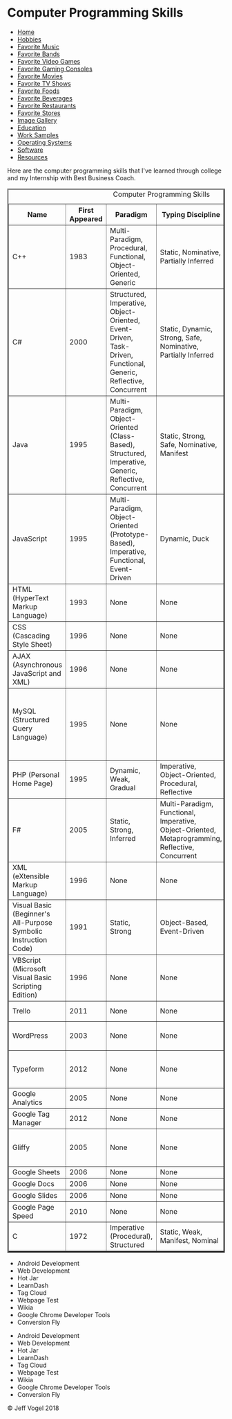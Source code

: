<head>
	<link href="Website About Me - print.md" rel="stylesheet"/>
	</head>
<body>
		<div class = "header">
			<h1>Computer Programming Skills</h1>
		</div>
		<div class = "nav">
			<ul>
				<li><a href="Website About Me - Main - print.md">Home</a></li>
				<li><a href="Website About Me - Hobbies - print.md">Hobbies</a></li>
				<li><a href="Website About Me - Favorite Music - print.md">Favorite Music</a></li>
				<li><a href="Website About Me - Favorite Bands - print.md">Favorite Bands</a></li>
				<li><a href="Website About Me - Favorite Video Games - print.md">Favorite Video Games</a></li>
				<li><a href="Website About Me - Favorite Gaming Consoles - print.md">Favorite Gaming Consoles</a></li>
				<li><a href="Website About Me - Favorite Movies - print.md">Favorite Movies</a></li>
				<li><a href="Website About Me - Favorite TV Shows - print.md">Favorite TV Shows</a></li>
				<li><a href="Website About Me - Favorite Foods - print.md">Favorite Foods</a></li>
				<li><a href="Website About Me - Favorite Beverages - print.md">Favorite Beverages</a></li>
				<li><a href="Website About Me - Favorite Restaurants - print.md">Favorite Restaurants</a></li>
				<li><a href="Website About Me - Favorite Stores - print.md">Favorite Stores</a></li>
				<li><a href="Website About Me - Image Gallery - print.md">Image Gallery</a></li>
				<li><a href="Website About Me - Education - print.md">Education</a></li>
				<li><a href="Website About Me - Work Samples - print.md">Work Samples</a></li>
				<li><a href="Website About Me - Operating Systems - print.md">Operating Systems</a></li>
				<li><a href="Website About Me - Software - print.md">Software</a></li>
				<li><a href="Website About Me - Resources - print.md">Resources</a></li>
			</ul>
		</div>
		<div class = "content">
			<p>Here are the computer programming skills that I've learned through college and my Internship with Best Business Coach.</p>
			<div id="myComputerProgrammingSkillsElement">
				<table border = "3">
				<caption>Computer Programming Skills</caption>
				<tr>
					<th>Name</th>
					<th>First Appeared</th>
					<th>Paradigm</th>
					<th>Typing Discipline</th>
					<th>Designed By</th>
					<th>Resource Number(s)</th>
				</tr>
				<tr>
					<td>C++</td>
					<td>1983</td>
					<td>Multi-Paradigm, Procedural, Functional, Object-Oriented, Generic</td>
					<td>Static, Nominative, Partially Inferred</td>
					<td>Bjarne Stroustrup</td>
					<td><a href="Website About Me - Resources - print.md">1</a></td>
				</tr>
				<tr>
					<td>C#</td>
					<td>2000</td>
					<td>Structured, Imperative, Object-Oriented, Event-Driven, Task-Driven, Functional, Generic, Reflective, Concurrent</td>
					<td>Static, Dynamic, Strong, Safe, Nominative, Partially Inferred</td>
					<td>Microsoft</td>
					<td><a href="Website About Me - Resources - print.md">2</a></td>
				</tr>
				<tr>
					<td>Java</td>
					<td>1995</td>
					<td>Multi-Paradigm, Object-Oriented (Class-Based), Structured, Imperative, Generic, Reflective, Concurrent</td>
					<td>Static, Strong, Safe, Nominative, Manifest</td>
					<td>James Gosling</td>
					<td><a href="Website About Me - Resources - print.md">3</a></td>
				</tr>
				<tr>
					<td>JavaScript</td>
					<td>1995</td>
					<td>Multi-Paradigm, Object-Oriented (Prototype-Based), Imperative, Functional, Event-Driven</td>
					<td>Dynamic, Duck</td>
					<td>Brendan Eich</td>
					<td><a href="Website About Me - Resources - print.md">4</a></td>
				</tr>
				<tr>
					<td>HTML (HyperText Markup Language)</td>
					<td>1993</td>
					<td>None</td>
					<td>None</td>
					<td>Tim Berners-Lee</td>
					<td><a href="Website About Me - Resources - print.md">5</a></td>
				</tr>
				<tr>
					<td>CSS (Cascading Style Sheet)</td>
					<td>1996</td>
					<td>None</td>
					<td>None</td>
					<td>Hakon Wium Lie</td>
					<td><a href="Website About Me - Resources - print.md">6</a></td>
				</tr>
				<tr>
					<td>AJAX (Asynchronous JavaScript and XML)</td>
					<td>1996</td>
					<td>None</td>
					<td>None</td>
					<td>None</td>
					<td><a href="Website About Me - Resources - print.md">7</a></td>
				</tr>
				<tr>
					<td>MySQL (Structured Query Language)</td>
					<td>1995</td>
					<td>None</td>
					<td>None</td>
					<td>David Axmark, Allan Larsson and Micheal "Monty" Widenius</td>
					<td><a href="Website About Me - Resources - print.md">8</a></td>
				</tr>
				<tr>
					<td>PHP (Personal Home Page)</td>
					<td>1995</td>
					<td>Dynamic, Weak, Gradual</td>
					<td>Imperative, Object-Oriented, Procedural, Reflective</td>
					<td>Rasmus Lerdorf</td>
					<td><a href="Website About Me - Resources - print.md">9</a></td>
				</tr>
				<tr>
					<td>F#</td>
					<td>2005</td>
					<td>Static, Strong, Inferred</td>
					<td>Multi-Paradigm, Functional, Imperative, Object-Oriented, Metaprogramming, Reflective, Concurrent</td>
					<td>Don Syme, Microsoft Research</td>
					<td><a href="Website About Me - Resources - print.md">10</a></td>
				</tr>
				<tr>
					<td>XML (eXtensible Markup Language)</td>
					<td>1996</td>
					<td>None</td>
					<td>None</td>
					<td>None</td>
					<td><a href="Website About Me - Resources - print.md">11</a></td>
				</tr>
				<tr>
					<td>Visual Basic (Beginner's All-Purpose Symbolic Instruction Code)</td>
					<td>1991</td>
					<td>Static, Strong</td>
					<td>Object-Based, Event-Driven</td>
					<td>Alan Cooper</td>
					<td><a href="Website About Me - Resources - print.md">12</a>, <a href="Website About Me - Resources - print.md">13</a></td>
				</tr>
				<tr>
					<td>VBScript (Microsoft Visual Basic Scripting Edition)</td>
					<td>1996</td>
					<td>None</td>
					<td>None</td>
					<td>Alan Cooper</td>
					<td><a href="Website About Me - Resources - print.md">14</a></td>
				</tr>
				<tr>
					<td>Trello</td>
					<td>2011</td>
					<td>None</td>
					<td>None</td>
					<td>Joel Spolsky</td>
					<td><a href="Website About Me - Resources - print.md">15</a></td>
				</tr>
				<tr>
					<td>WordPress</td>
					<td>2003</td>
					<td>None</td>
					<td>None</td>
					<td>Matt Mullenweg, Mike Little</td>
					<td><a href="Website About Me - Resources - print.md">16</a></td>
				</tr>
				<tr>
					<td>Typeform</td>
					<td>2012</td>
					<td>None</td>
					<td>None</td>
					<td>Robert Munoz, David Okuniev</td>
					<td><a href="Website About Me - Resources - print.md">17</a></td>
				</tr>
				<tr>
					<td>Google Analytics</td>
					<td>2005</td>
					<td>None</td>
					<td>None</td>
					<td>Google</td>
					<td><a href="Website About Me - Resources - print.md">18</a></td>
				</tr>
				<tr>
					<td>Google Tag Manager</td>
					<td>2012</td>
					<td>None</td>
					<td>None</td>
					<td>Google</td>
					<td><a href="Website About Me - Resources - print.md">19</a></td>
				</tr>
				<tr>
					<td>Gliffy</td>
					<td>2005</td>
					<td>None</td>
					<td>None</td>
					<td>Chris Kohlhardt, Clint Dickson</td>
					<td><a href="Website About Me - Resources - print.md">20</a></td>
				</tr>
				<tr>
					<td>Google Sheets</td>
					<td>2006</td>
					<td>None</td>
					<td>None</td>
					<td>Google</td>
					<td><a href="Website About Me - Resources - print.md">21</a></td>
				</tr>
				<tr>
					<td>Google Docs</td>
					<td>2006</td>
					<td>None</td>
					<td>None</td>
					<td>Google</td>
					<td><a href="Website About Me - Resources - print.md">21</a></td>
				</tr>
				<tr>
					<td>Google Slides</td>
					<td>2006</td>
					<td>None</td>
					<td>None</td>
					<td>Google</td>
					<td><a href="Website About Me - Resources - print.md">21</a></td>
				</tr>
				<tr>
					<td>Google Page Speed</td>
					<td>2010</td>
					<td>None</td>
					<td>None</td>
					<td>Google</td>
					<td><a href="Website About Me - Resources - print.md">22</a></td>
				</tr>
				<tr>
					<td>C</td>
					<td>1972</td>
					<td>Imperative (Procedural), Structured</td>
					<td>Static, Weak, Manifest, Nominal</td>
					<td>Dennis Ritchie</td>
					<td><a href="Website About Me - Resources - print.md">23</a></td>
				</tr>
				</table>
				<ul>
					<li>Android Development</li>
					<li>Web Development</li>
					<li>Hot Jar</li>
					<li>LearnDash</li>
					<li>Tag Cloud</li>
					<li>Webpage Test</li>
					<li>Wikia</li>
					<li>Google Chrome Developer Tools</li>
					<li>Conversion Fly</li>
				</ul>
				<ul>
					<li>Android Development</li>
					<li>Web Development</li>
					<li>Hot Jar</li>
					<li>LearnDash</li>
					<li>Tag Cloud</li>
					<li>Webpage Test</li>
					<li>Wikia</li>
					<li>Google Chrome Developer Tools</li>
					<li>Conversion Fly</li>
				</ul>
			</div>
		</div>
		<div class = "footer">
			<p>&copy; Jeff Vogel 2018</p>
		</div>
	</body>
